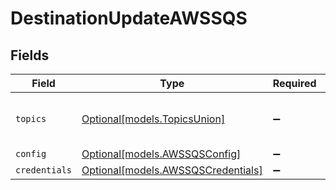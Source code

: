 # DestinationUpdateAWSSQS


## Fields

| Field                                                                | Type                                                                 | Required                                                             | Description                                                          | Example                                                              |
| -------------------------------------------------------------------- | -------------------------------------------------------------------- | -------------------------------------------------------------------- | -------------------------------------------------------------------- | -------------------------------------------------------------------- |
| `topics`                                                             | [Optional[models.TopicsUnion]](../models/topicsunion.md)             | :heavy_minus_sign:                                                   | "*" or an array of enabled topics.                                   | *                                                                    |
| `config`                                                             | [Optional[models.AWSSQSConfig]](../models/awssqsconfig.md)           | :heavy_minus_sign:                                                   | N/A                                                                  |                                                                      |
| `credentials`                                                        | [Optional[models.AWSSQSCredentials]](../models/awssqscredentials.md) | :heavy_minus_sign:                                                   | N/A                                                                  |                                                                      |